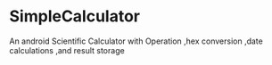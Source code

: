 SimpleCalculator
================

An android Scientific Calculator with Operation ,hex conversion ,date calculations ,and result storage
